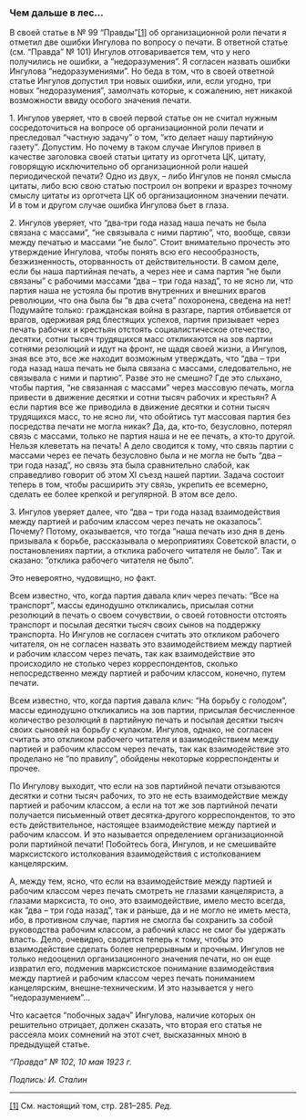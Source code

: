 ### Чем дальше в лес…

В своей статье в № 99 “Правды”[[1]](#_ftn1) об организационной роли печати я отметил две ошибки Ингулова по вопросу о печати. В ответной статье (см. “Правда” № 101) Ингулов отговаривается тем, что у него получились не ошибки, а “недоразумения”. Я согласен назвать ошибки Ингулова “недоразумениями”. Но беда в том, что в своей ответной статье Ингулов допустил три новых ошибки, или, если угодно, три новых “недоразумения”, замолчать которые, к сожалению, нет никакой возможности ввиду особого значения печати.

1. Ингулов уверяет, что в своей первой статье он не считал нужным сосредоточиться на вопросе об организационной роли печати и преследовал “частную задачу” о том, “кто делает нашу партийную газету”. Допустим. Но почему в таком случае Ингулов привел в качестве заголовка своей статьи цитату из орготчета ЦК, цитату, говорящую исключительно об организационной роли нашей периодической печати? Одно из двух, – либо Ингулов не понял смысла цитаты, либо всю свою статью построил он вопреки и вразрез точному смыслу цитаты из орготчета ЦК об организационном значении печати. И в том и другом случае ошибка Ингулова бьет в глаза.

2. Ингулов уверяет, что “два‑три года назад наша печать не была связана с массами”, “не связывала с ними партию”, что, вообще, связи между печатью и массами “не было”. Стоит внимательно прочесть это утверждение Ингулова, чтобы понять всю его несообразность, безжизненность, оторванность от действительности. В самом деле, если бы наша партийная печать, а через нее и сама партия “не были связаны” с рабочими массами “два – три года назад”, то не ясно ли, что партия наша не устояла бы против внутренних и внешних врагов революции, что она была бы “в два счета” похоронена, сведена на нет! Подумайте только: гражданская война в разгаре, партия отбивается от врагов, одерживая ряд блестящих успехов, партия призывает через печать рабочих и крестьян отстоять социалистическое отечество, десятки, сотни тысяч трудящихся масс откликаются на зов партии сотнями резолюций и идут на фронт, не щадя своей жизни, а Ингулов, зная все это, все же находит возможным утверждать, что “два – три года назад наша печать не была связана с массами, следовательно, не связывала с ними и партию”. Разве это не смешно? Где это слыхано, чтобы партия, “не связанная с массами” через массовую печать, могла привести в движение десятки и сотни тысяч рабочих и крестьян? А если партия все же приводила в движение десятки и сотни тысяч трудящихся масс, то не ясно ли, что обойтись тут массовая партия без посредства печати не могла никак? Да, да, кто‑то, безусловно, потерял связь с массами, только не партия наша и не ее печать, а кто‑то другой. Нельзя клеветать на печать! А дело сводится к тому, что связь партии с массами через ее печать безусловно была и не могла не быть “два – три года назад”, но связь эта была сравнительно слабой, как справедливо говорит об этом XI съезд нашей партии. Задача состоит теперь в том, чтобы расширить эту связь, укрепить ее всемерно, сделать ее более крепкой и регулярной. В этом все дело.

3. Ингулов уверяет далее, что “два – три года назад взаимодействия между партией и рабочим классом через печать не оказалось”. Почему? Потому, оказывается, что тогда “наша печать изо дня в день призывала к борьбе, рассказывала о мероприятиях Советской власти, о постановлениях партии, а отклика рабочего читателя не было”. Так и сказано: “отклика рабочего читателя не было”.

Это невероятно, чудовищно, но факт.

Всем известно, что, когда партия давала клич через печать: “Все на транспорт”, массы единодушно откликались, присылая сотни резолюций в печать о своем сочувствии, о своей готовности отстоять транспорт и посылая десятки тысяч своих сынов на поддержку транспорта. Но Ингулов не согласен считать это откликом рабочего читателя, он не согласен назвать это взаимодействием между партией и рабочим классом через печать, так как взаимодействие это происходило не столько через корреспондентов, сколько непосредственно между партией и рабочим классом, конечно, путем печати.

Всем известно, что, когда партия давала клич: “На борьбу с голодом”, массы единодушно откликались на зов партии, присылая бесчисленное количество резолюций в партийную печать и посылая десятки тысяч своих сыновей на борьбу с кулаком. Ингулов, однако, не согласен считать это откликом рабочего читателя и взаимодействием между партией и рабочим классом через печать, так как взаимодействие это проделано не “по правилу”, обойдены некоторые корреспонденты и прочее.

По Ингулову выходит, что если на зов партийной печати отзываются десятки и сотни тысяч рабочих, то это не есть взаимодействие между партией и рабочим классом, а если на тот же зов партийной печати получается письменный ответ десятка‑другого корреспондентов, то это есть действительное, настоящее взаимодействие между партией и рабочим классом. И это называется определением организационной роли партийной печати! Побойтесь бога, Ингулов, и не смешивайте марксистского истолкования взаимодействия с истолкованием канцелярским.

А, между тем, ясно, что если на взаимодействие между партией и рабочим классом через печать смотреть не глазами канцеляриста, а глазами марксиста, то оно, это взаимодействие, имело место всегда, как “два – три года назад”, так и раньше, да и не могло не иметь места, ибо, в противном случае, партия не смогла бы сохранить за собой руководства рабочим классом, а рабочий класс не смог бы удержать власть. Дело, очевидно, сводится теперь к тому, чтобы это взаимодействие сделать более непрерывным и прочным. Ингулов не только недооценил организационного значения печати, но он еще извратил его, подменив марксистское понимание взаимодействия между партией и рабочим классом через печать пониманием канцелярским, внешне‑техническим. И это называется у него “недоразумением”…

Что касается “побочных задач” Ингулова, наличие которых он решительно отрицает, должен сказать, что вторая его статья не рассеяла моих сомнений на этот счет, высказанных мною в предыдущей статье.

_“Правда” № 102, 10 мая 1923 г._

_Подпись: И. Сталин_

  

---

[[1]](#_ftnref1) См. настоящий том, стр. 281–285. _Ред._